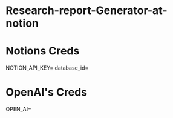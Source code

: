 # Research-report-Generator-at-notion

# Notions Creds
NOTION_API_KEY=
database_id=

# OpenAI's Creds
OPEN_AI=